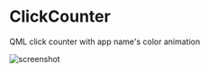 # ClickCounter
 QML click counter with app name's color animation
 
![screenshot](https://sun9-22.userapi.com/impg/Ac0sx80-nrCaWQ6Hd6bsBuRSHMGS-SAtZKOIKQ/HIKiVRADGtM.jpg?size=997x2160&quality=96&sign=e334db0f5dc8b903b7b4fbd9ea97ab7a)
